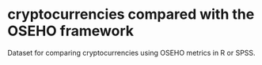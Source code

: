 # cryptocurrencies compared with the OSEHO framework
Dataset for comparing cryptocurrencies using OSEHO metrics in R or SPSS.
